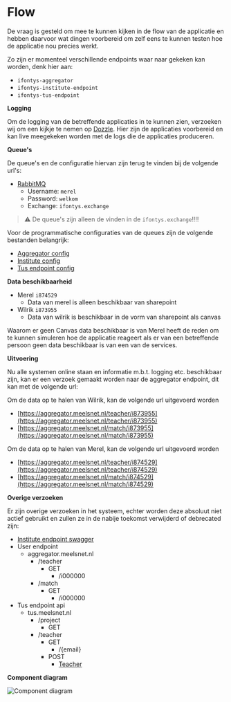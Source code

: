 # Flow

De vraag is gesteld om mee te kunnen kijken in de flow van de applicatie en hebben daarvoor wat dingen voorbereid om zelf eens te kunnen testen hoe de applicatie nou precies werkt.

Zo zijn er momenteel verschillende endpoints waar naar gekeken kan worden, denk hier aan:
- `ifontys-aggregator`
- `ifontys-institute-endpoint`
- `ifontys-tus-endpoint`

**Logging**

Om de logging van de betreffende applicaties in te kunnen zien, verzoeken wij om een kijkje te nemen op [Dozzle](https://logs.meelsnet.nl/). Hier zijn de applicaties voorbereid en kan live meegekeken worden met de logs die de applicaties produceren.

**Queue's**

De queue's en de configuratie hiervan zijn terug te vinden bij de volgende url's:
- [RabbitMQ](https://queue.meelsnet.nl/)
  - Username: `merel`
  - Password: `welkom`
  - Exchange: `ifontys.exchange`

> ⚠️ De queue's zijn alleen de vinden in de `ifontys.exchange`!!!!

Voor de programmatische configuraties van de queues zijn de volgende bestanden belangrijk:
- [Aggregator config](https://github.com/S6-System-of-Systems/ifontys-aggregator/blob/master/src/main/java/com/ifontys/aggregator/config/RabbitConfig.java)
- [Institute config](https://github.com/S6-System-of-Systems/ifontys-institute-services/blob/main/src/main/java/com/appliedscience/api/config/RabbitConfig.java)
- [Tus endpoint config](https://github.com/S6-System-of-Systems/ifontys-tus-endpoint/blob/main/src/main/java/com/fontys_automotive/api/config/RabbitConfig.java)

**Data beschikbaarheid**

- Merel `i874529`
  - Data van merel is alleen beschikbaar van sharepoint
- Wilrik `i873955`
  - Data van wilrik is beschikbaar in de vorm van sharepoint als canvas

Waarom er geen Canvas data beschikbaar is van Merel heeft de reden om te kunnen simuleren hoe de applicatie reageert als er van een betreffende persoon geen data beschikbaar is van een van de services. 

**Uitvoering**

Nu alle systemen online staan en informatie m.b.t. logging etc. beschikbaar zijn, kan er een verzoek gemaakt worden naar de aggregator endpoint, dit kan met de volgende url:

Om de data op te halen van Wilrik, kan de volgende url uitgevoerd worden 
- [https://aggregator.meelsnet.nl/teacher/i873955](https://aggregator.meelsnet.nl/teacher/i873955)
- [https://aggregator.meelsnet.nl/match/i873955](https://aggregator.meelsnet.nl/match/i873955)

Om de data op te halen van Merel, kan de volgende url uitgevoerd worden
- [https://aggregator.meelsnet.nl/teacher/i874529](https://aggregator.meelsnet.nl/teacher/i874529)
- [https://aggregator.meelsnet.nl/match/i874529](https://aggregator.meelsnet.nl/match/i874529)

**Overige verzoeken**

Er zijn overige verzoeken in het systeem, echter worden deze absoluut niet actief gebruikt en zullen ze in de nabije toekomst verwijderd of debrecated zijn:

- [Institute endpoint swagger](https://institute.meelsnet.nl/swagger-ui/index.html)
- User endpoint
  - aggregator.meelsnet.nl
    - /teacher
      - GET
        - /i000000
    - /match
      - GET
        - /i000000
- Tus endpoint api
  - tus.meelsnet.nl
    - /project
      - GET
    - /teacher
      - GET
        - /{email}
      - POST
        - [Teacher](https://github.com/S6-System-of-Systems/ifontys-tus-endpoint/blob/main/src/main/java/com/fontys_automotive/api/teacher/Teacher.java)

**Component diagram**

![Component diagram](https://cdn.discordapp.com/attachments/940561839249567744/984363154861617182/updatedDiagram.png)

